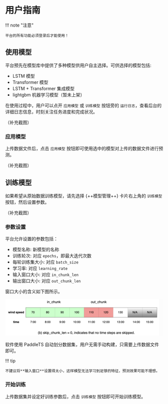 # 用户指南

!!! note "注意"

    平台的所有功能必须登录后才能使用！

## 使用模型

平台预先在模型库中提供了多种模型供用户自主选择。可供选择的模型包括:

- LSTM 模型
- Transformer 模型
- LSTM + Transformer 集成模型
- lightgbm 机器学习模型（暂未上架）

在使用过程中，用户可以点开 `应用模型` 或 `训练模型` 按钮旁的 `运行日志`，查看后台的详细日志信息，时刻关注任务进度和完成状况。

（补充截图）

### 应用模型

上传数据文件后，点击 `应用模型` 按钮即可使用选中的模型对上传的数据文件进行预测。

（补充截图）

## 训练模型

如果希望从原始数据训练模型，请先选择 {++模型管理++} 卡片右上角的 `训练模型` 按钮，然后设置参数。

（补充截图）

### 参数设置

平台允许设置的参数包括：

- 模型名称: 新模型的名称
- 训练轮次: 对应 `epochs`，即最大迭代次数
- 每轮训练集大小: 对应 `batch_size`
- 学习率: 对应 `learning_rate`
- 输入窗口大小: 对应 `in_chunk_len`
- 输出窗口大小: 对应 `out_chunk_len`

窗口大小的含义如下图所示。

![窗口大小含义](../images/guide/chunk_len_desc.png)

软件使用 PaddleTS 自动划分数据集，用户无需手动构建，只需要上传数据文件即可。

!!! tip

    不建议将**输入窗口**设置得太小，这样模型无法学习到足够的特征，预测效果可能不理想。

### 开始训练

上传数据集并设定好训练参数后，点击 `训练模型` 按钮即可开始训练模型。
